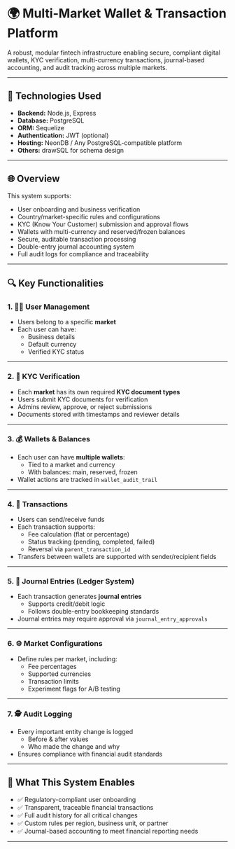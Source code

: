 # 🌍 Multi-Market Wallet & Transaction Platform

A robust, modular fintech infrastructure enabling secure, compliant digital wallets, KYC verification, multi-currency transactions, journal-based accounting, and audit tracking across multiple markets.

---

## 🔧 Technologies Used

- **Backend:** Node.js, Express
- **Database:** PostgreSQL
- **ORM:** Sequelize
- **Authentication:** JWT (optional)
- **Hosting:** NeonDB / Any PostgreSQL-compatible platform
- **Others:** drawSQL for schema design

---

## 🌐 Overview

This system supports:

- User onboarding and business verification
- Country/market-specific rules and configurations
- KYC (Know Your Customer) submission and approval flows
- Wallets with multi-currency and reserved/frozen balances
- Secure, auditable transaction processing
- Double-entry journal accounting system
- Full audit logs for compliance and traceability

---

## 🔍 Key Functionalities

### 1. 🧑‍💼 User Management
- Users belong to a specific **market**
- Each user can have:
  - Business details
  - Default currency
  - Verified KYC status

---

### 2. 🪪 KYC Verification

- Each **market** has its own required **KYC document types**
- Users submit KYC documents for verification
- Admins review, approve, or reject submissions
- Documents stored with timestamps and reviewer details

---

### 3. 💰 Wallets & Balances

- Each user can have **multiple wallets**:
  - Tied to a market and currency
  - With balances: main, reserved, frozen
- Wallet actions are tracked in `wallet_audit_trail`

---

### 4. 💸 Transactions

- Users can send/receive funds
- Each transaction supports:
  - Fee calculation (flat or percentage)
  - Status tracking (pending, completed, failed)
  - Reversal via `parent_transaction_id`
- Transfers between wallets are supported with sender/recipient fields

---

### 5. 📘 Journal Entries (Ledger System)

- Each transaction generates **journal entries**
  - Supports credit/debit logic
  - Follows double-entry bookkeeping standards
- Journal entries may require approval via `journal_entry_approvals`

---

### 6. ⚙️ Market Configurations

- Define rules per market, including:
  - Fee percentages
  - Supported currencies
  - Transaction limits
  - Experiment flags for A/B testing

---

### 7. 🕵️ Audit Logging

- Every important entity change is logged
  - Before & after values
  - Who made the change and why
- Ensures compliance with financial audit standards

---

## 🧠 What This System Enables

- ✅ Regulatory-compliant user onboarding
- ✅ Transparent, traceable financial transactions
- ✅ Full audit history for all critical changes
- ✅ Custom rules per region, business unit, or partner
- ✅ Journal-based accounting to meet financial reporting needs

---
